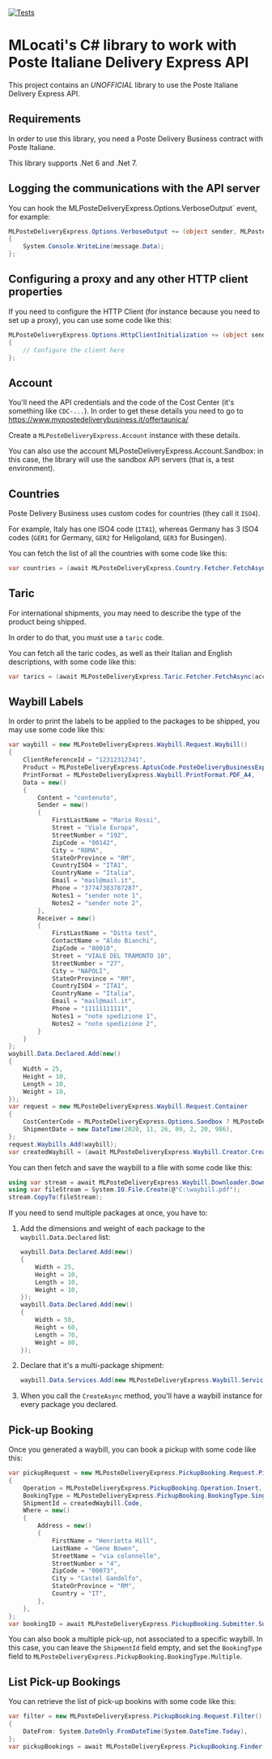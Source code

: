 [![Tests](https://github.com/mlocati/MLPosteDeliveryExpress/actions/workflows/test.yml/badge.svg)](https://github.com/mlocati/MLPosteDeliveryExpress/actions/workflows/test.yml)

# MLocati's C# library to work with Poste Italiane Delivery Express API

This project contains an *UNOFFICIAL* library to use the Poste Italiane Delivery Express API.


## Requirements

In order to use this library, you need a Poste Delivery Business contract with Poste Italiane.

This library supports .Net 6 and .Net 7.


## Logging the communications with the API server

You can hook the MLPosteDeliveryExpress.Options.VerboseOutput` event, for example:

```c#
MLPosteDeliveryExpress.Options.VerboseOutput += (object sender, MLPosteDeliveryExpress.Service.Message message) =>
{
    System.Console.WriteLine(message.Data);
};
```

## Configuring a proxy and any other HTTP client properties

If you need to configure the HTTP Client (for instance because you need to set up a proxy), you can use some code like this:

```c#
MLPosteDeliveryExpress.Options.HttpClientInitialization += (object sender, System.Net.Http.HttpClient client) =>
{
    // Configure the client here
};
```


## Account

You'll need the API credentials and the code of the Cost Center (it's something like `CDC-...`).
In order to get these details you need to go to https://www.mypostedeliverybusiness.it/offertaunica/

Create a `MLPosteDeliveryExpress.Account` instance with these details.

You can also use the account MLPosteDeliveryExpress.Account.Sandbox: in this case, the library will use the sandbox API servers (that is, a test environment).


## Countries

Poste Delivery Business uses custom codes for countries (they call it `ISO4`).

For example, Italy has one ISO4 code (`ITA1`), whereas Germany has 3 ISO4 codes (`GER1` for Germany, `GER2` for Heligoland, `GER3` for Busingen).

You can fetch the list of all the countries with some code like this:

```c#
var countries = (await MLPosteDeliveryExpress.Country.Fetcher.FetchAsync(account)).Countries;
```


## Taric

For international shipments, you may need to describe the type of the product being shipped.

In order to do that, you must use a `taric` code.

You can fetch all the taric codes, as well as their Italian and English descriptions, with some code like this:

```c#
var tarics = (await MLPosteDeliveryExpress.Taric.Fetcher.FetchAsync(account)).Tarics;
```


## Waybill Labels

In order to print the labels to be applied to the packages to be shipped, you may use some code like this:

```c#
var waybill = new MLPosteDeliveryExpress.Waybill.Request.Waybill()
{
    ClientReferenceId = "12312312341",
    Product = MLPosteDeliveryExpress.AptusCode.PosteDeliveryBusinessExpress,
    PrintFormat = MLPosteDeliveryExpress.Waybill.PrintFormat.PDF_A4,
    Data = new()
    {
        Content = "contenuto",
        Sender = new()
        {
            FirstLastName = "Mario Rossi",
            Street = "Viale Europa",
            StreetNumber = "192",
            ZipCode = "00142",
            City = "ROMA",
            StateOrProvince = "RM",
            CountryISO4 = "ITA1",
            CountryName = "Italia",
            Email = "mail@mail.it",
            Phone = "37747383787287",
            Notes1 = "sender note 1",
            Notes2 = "sender note 2",
        },
        Receiver = new()
        {
            FirstLastName = "Ditta test",
            ContactName = "Aldo Bianchi",
            ZipCode = "80010",
            Street = "VIALE DEL TRAMONTO 10",
            StreetNumber = "27",
            City = "NAPOLI",
            StateOrProvince = "RM",
            CountryISO4 = "ITA1",
            CountryName = "Italia",
            Email = "mail@mail.it",
            Phone = "11111111111",
            Notes1 = "note spedizione 1",
            Notes2 = "note spedizione 2",
        }
    }
};
waybill.Data.Declared.Add(new()
{
    Width = 25,
    Height = 10,
    Length = 10,
    Weight = 10,
});
var request = new MLPosteDeliveryExpress.Waybill.Request.Container
{
    CostCenterCode = MLPosteDeliveryExpress.Options.Sandbox ? MLPosteDeliveryExpress.Account.SANDBOX_COST_CENTER_CODE : account.CostCenterCode,
    ShipmentDate = new DateTime(2020, 11, 26, 09, 2, 20, 986),
};
request.Waybills.Add(waybill);
var createdWaybill = (await MLPosteDeliveryExpress.Waybill.Creator.CreateAsync(account, request)).Waybills[0];
```

You can then fetch and save the waybill to a file with some code like this:

```c#
using var stream = await MLPosteDeliveryExpress.Waybill.Downloader.DownloadAsync(createdWaybill);
using var fileStream = System.IO.File.Create(@"C:\waybill.pdf");
stream.CopyTo(fileStream);
```

If you need to send multiple packages at once, you have to:

1. Add the dimensions and weight of each package to the `waybill.Data.Declared` list:
   ```c#
   waybill.Data.Declared.Add(new()
   {
       Width = 25,
       Height = 10,
       Length = 10,
       Weight = 10,
   });
   waybill.Data.Declared.Add(new()
   {
       Width = 50,
       Height = 60,
       Length = 70,
       Weight = 80,
   });
   ```
2. Declare that it's a multi-package shipment:
   ```c#
   waybill.Data.Services.Add(new MLPosteDeliveryExpress.Waybill.Services.MultiPack());
   ```
3. When you call the `CreateAsync` method, you'll have a waybill instance for every package you declared.

## Pick-up Booking

Once you generated a waybill, you can book a pickup with some code like this:

```c#
var pickupRequest = new MLPosteDeliveryExpress.PickupBooking.Request.Pickup()
{
    Operation = MLPosteDeliveryExpress.PickupBooking.Operation.Insert,
    BookingType = MLPosteDeliveryExpress.PickupBooking.BookingType.Single,
    ShipmentId = createdWaybill.Code,
    Where = new()
    {
        Address = new()
        {
            FirstName = "Henrietta Hill",
            LastName = "Gene Bowen",
            StreetName = "via colonnelle",
            StreetNumber = "4",
            ZipCode = "00073",
            City = "Castel Gandolfo",
            StateOrProvince = "RM",
            Country = "IT",
        },
    },
};
var bookingID = await MLPosteDeliveryExpress.PickupBooking.Submitter.SubmitAsync(account, pickupRequest);
```

You can also book a multiple pick-up, not associated to a specific waybill.
In this case, you can leave the `ShipmentId` field empty, and set the `BookingType` field to `MLPosteDeliveryExpress.PickupBooking.BookingType.Multiple`.


## List Pick-up Bookings

You can retrieve the list of pick-up bookins with some code like this:

```c#
var filter = new MLPosteDeliveryExpress.PickupBooking.Request.Filter()
{
    DateFrom: System.DateOnly.FromDateTime(System.DateTime.Today),
};
var pickupBookings = await MLPosteDeliveryExpress.PickupBooking.Finder(account, filter);
```
